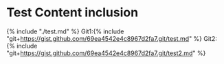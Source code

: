 # Test Content inclusion

{% include "./test.md" %}
Git1:{% include "git+https://gist.github.com/69ea4542e4c8967d2fa7.git/test.md" %}
Git2:{% include "git+https://gist.github.com/69ea4542e4c8967d2fa7.git/test2.md" %}